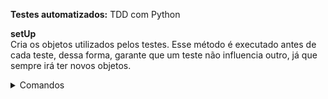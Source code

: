 **Testes automatizados:** TDD com Python

**setUp** <br>
Cria os objetos utilizados pelos testes. Esse método é executado antes de cada teste, dessa forma, garante que um teste não influencia outro, já que sempre irá ter novos objetos.

<details>
    <summary>Comandos</summary>
    <br>
    Rodar o comando em cima da Classe para iniciar um teste:
    <pre>Ctrl + Shift + t</pre>
    Rodar os testes pelo terminal:
    <pre>python -m unittest src/leilao/test_dominio.py</pre>
    Renomear:
    <pre>Shift + F6</pre>
</details>
